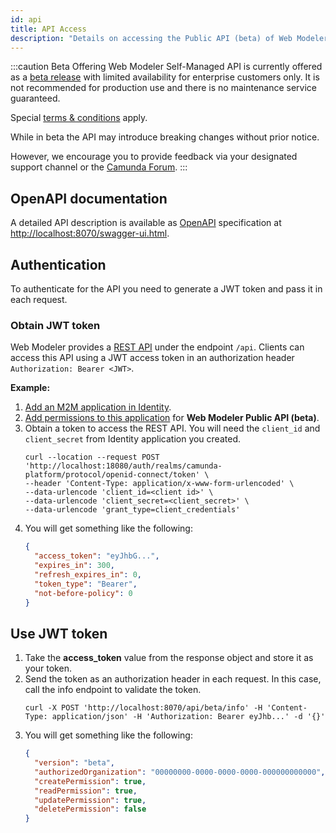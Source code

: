 ```yaml
---
id: api
title: API Access
description: "Details on accessing the Public API (beta) of Web Modeler Self-Managed."
---
```


:::caution Beta Offering
Web Modeler Self-Managed API is currently offered as a [beta release](../../../../reference/early-access#beta)
with limited availability for enterprise customers only. It is not recommended for production use and there is no maintenance service guaranteed.

Special [terms & conditions](https://camunda.com/legal/terms/camunda-platform/camunda-platform-8-self-managed/) apply.

While in beta the API may introduce breaking changes without prior notice.

However, we encourage you to provide feedback via your designated support channel or the [Camunda Forum](https://forum.camunda.io/).
:::

## OpenAPI documentation

A detailed API description is available as [OpenAPI](https://www.openapis.org/) specification at [http://localhost:8070/swagger-ui.html](http://localhost:8070/swagger-ui.html).

## Authentication

To authenticate for the API you need to generate a JWT token and pass it in each request.

### Obtain JWT token

Web Modeler provides a [REST API](../../../../apis-clients/web-modeler-api/) under the endpoint `/api`. Clients can access this API using a JWT access token in an authorization header `Authorization: Bearer <JWT>`.

**Example:**

1. [Add an M2M application in Identity](../../../identity/user-guide/adding-an-application/).
2. [Add permissions to this application](../../../identity/user-guide/assigning-a-permission-to-an-application/) for **Web Modeler Public API (beta)**.
3. Obtain a token to access the REST API. You will need the `client_id` and `client_secret` from Identity application you created.
   ```shell
   curl --location --request POST 'http://localhost:18080/auth/realms/camunda-platform/protocol/openid-connect/token' \
   --header 'Content-Type: application/x-www-form-urlencoded' \
   --data-urlencode 'client_id=<client id>' \
   --data-urlencode 'client_secret=<client_secret>' \
   --data-urlencode 'grant_type=client_credentials'
   ```
4. You will get something like the following:
   ```json
   {
     "access_token": "eyJhbG...",
     "expires_in": 300,
     "refresh_expires_in": 0,
     "token_type": "Bearer",
     "not-before-policy": 0
   }
   ```

## Use JWT token

1. Take the **access_token** value from the response object and store it as your token.
2. Send the token as an authorization header in each request. In this case, call the info endpoint to validate the token.
   ```shell
   curl -X POST 'http://localhost:8070/api/beta/info' -H 'Content-Type: application/json' -H 'Authorization: Bearer eyJhb...' -d '{}'
   ```
3. You will get something like the following:
   ```json
   {
     "version": "beta",
     "authorizedOrganization": "00000000-0000-0000-0000-000000000000",
     "createPermission": true,
     "readPermission": true,
     "updatePermission": true,
     "deletePermission": false
   }
   ```
